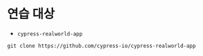 # 연습 대상

 - `cypress-realworld-app`

```
git clone https://github.com/cypress-io/cypress-realworld-app
```